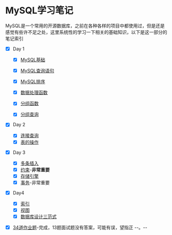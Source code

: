 # MySQL学习笔记

MySQL是一个常用的开源数据库，之前在各种各样的项目中都使用过，但是还是感觉有些许不足之处，这里系统性的学习一下相关的基础知识，以下是这一部分的笔记索引

- [x] Day 1

  - [x] [MySQL基础](MySQL基础.md)

  - [x] [MySQL查询语句](MySQL查询语句)

  - [x] [MySQL排序](MySQL排序.md)

  - [x] [数据处理函数](数据处理函数.md)

  - [x] [分组函数](分组函数.md)

  - [x] [分组查询](分组查询.md)
- [x] Day 2

  - [x] [连接查询](连接查询.md)
  - [x] [表的操作](表的操作.md)
- [x] Day 3
  - [x] [多条插入](多条插入.md)
  - [x] [约束](约束.md)-**非常重要**
  - [x] [存储引擎](存储引擎.md)
  - [x] [事务](事务.md)-非常重要
- [x] Day4
  - [x] [索引](索引.md)
  - [x] [视图](视图.md)
  - [x] [数据库设计三范式](数据库设计三范式.md)
- [x] [34道作业题](34道作业题.md)-完成，13题面试题没有答案，可能有误，望指正 --。--
